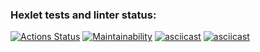### Hexlet tests and linter status:
[![Actions Status](https://github.com/NRomanLee/python-project-49/actions/workflows/hexlet-check.yml/badge.svg)](https://github.com/NRomanLee/python-project-49/actions)
[![Maintainability](https://api.codeclimate.com/v1/badges/78c0a76e4cc7c9dd7f3a/maintainability)](https://codeclimate.com/github/NRomanLee/python-project-49/maintainability)
[![asciicast](https://asciinema.org/a/hbUAAvAR7EKyH7b3IzCKqKBd2.svg)](https://asciinema.org/a/hbUAAvAR7EKyH7b3IzCKqKBd2)
[![asciicast](https://asciinema.org/a/pKTb11Ys8HOkm2php4oV4bbcN.svg)](https://asciinema.org/a/pKTb11Ys8HOkm2php4oV4bbcN)
